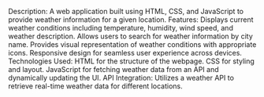 Description: A web application built using HTML, CSS, and JavaScript to provide weather information for a given location.
Features:
Displays current weather conditions including temperature, humidity, wind speed, and weather description.
Allows users to search for weather information by city name.
Provides visual representation of weather conditions with appropriate icons.
Responsive design for seamless user experience across devices.
Technologies Used:
HTML for the structure of the webpage.
CSS for styling and layout.
JavaScript for fetching weather data from an API and dynamically updating the UI.
API Integration: Utilizes a weather API to retrieve real-time weather data for different locations.
